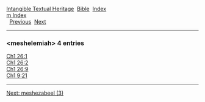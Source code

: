[Intangible Textual Heritage](../../index)  [Bible](../index) 
[Index](index)   
[m Index](_m_)  
  [Previous](c07352)  [Next](c07354) 

------------------------------------------------------------------------

### &lt;meshelemiah&gt; 4 entries

[Ch1 26:1](../kjv/ch1026.htm#001)  
[Ch1 26:2](../kjv/ch1026.htm#002)  
[Ch1 26:9](../kjv/ch1026.htm#009)  
[Ch1 9:21](../kjv/ch1009.htm#021)  

------------------------------------------------------------------------

[Next: meshezabeel (3)](c07354)
